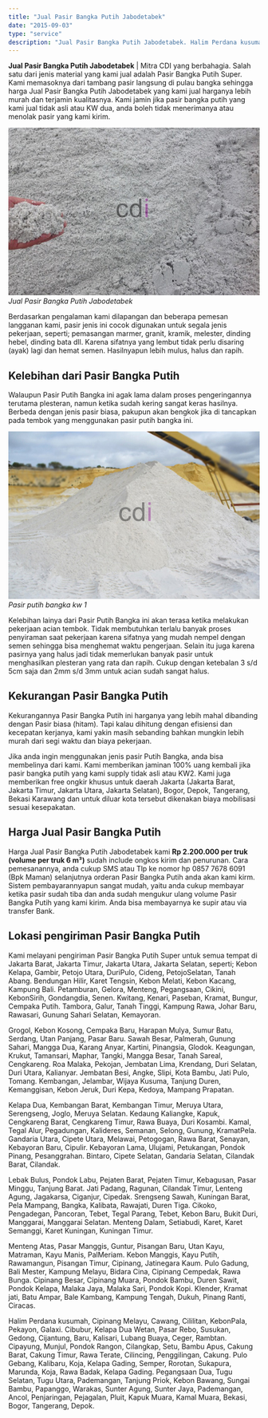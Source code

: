 ```yaml
---
title: "Jual Pasir Bangka Putih Jabodetabek"
date: "2015-09-03"
type: "service"
description: "Jual Pasir Bangka Putih Jabodetabek. Halim Perdana kusumah, Cipinang Melayu, Cawang, Cililitan, KebonPala, Pekayon, Galaxi. Cibubur, Kelapa Dua Wetan, Pasar..."
---
```


**Jual Pasir Bangka Putih Jabodetabek** | Mitra CDI yang berbahagia. Salah satu dari jenis material yang kami jual adalah Pasir Bangka Putih Super. Kami memasoknya dari tambang pasir langsung di pulau bangka sehingga harga Jual Pasir Bangka Putih Jabodetabek yang kami jual harganya lebih murah dan terjamin kualitasnya. Kami jamin jika pasir bangka putih yang kami jual tidak asli atau KW dua, anda boleh tidak menerimanya atau menolak pasir yang kami kirim.

![Jual Pasir Bangka Putih Jabodetabek](/images/page/bangka-abu-abu.jpg)
*Jual Pasir Bangka Putih Jabodetabek*

Berdasarkan pengalaman kami dilapangan dan beberapa pemesan langganan kami, pasir jenis ini cocok digunakan untuk segala jenis pekerjaan, seperti; pemasangan marmer, granit, kramik, melester, dinding hebel, dinding bata dll. Karena sifatnya yang lembut tidak perlu disaring (ayak) lagi dan hemat semen. Hasilnyapun lebih mulus, halus dan rapih.

 ## Kelebihan dari Pasir Bangka Putih
    

Walaupun Pasir Putih Bangka ini agak lama dalam proses pengeringannya terutama plesteran, namun ketika sudah kering sangat keras hasilnya. Berbeda dengan jenis pasir biasa, pakupun akan bengkok jika di tancapkan pada tembok yang menggunakan pasir putih bangka ini.

![Pasir putih bangka kw 1](/images/page/silika-bangka-putih-4.jpg)
*Pasir putih bangka kw 1*

Kelebihan lainya dari Pasir Putih Bangka ini akan terasa ketika melakukan pekerjaan acian tembok. Tidak membutuhkan terlalu banyak proses penyiraman saat pekerjaan karena sifatnya yang mudah nempel dengan semen sehingga bisa menghemat waktu pengerjaan. Selain itu juga karena pasirnya yang halus jadi tidak memerlukan banyak pasir untuk menghasilkan plesteran yang rata dan rapih. Cukup dengan ketebalan 3 s/d 5cm saja dan 2mm s/d 3mm untuk acian sudah sangat halus.

 ## Kekurangan Pasir Bangka Putih
    

Kekurangannya Pasir Bangka Putih ini harganya yang lebih mahal dibanding dengan Pasir biasa (hitam). Tapi kalau dihitung dengan efisiensi dan kecepatan kerjanya, kami yakin masih sebanding bahkan mungkin lebih murah dari segi waktu dan biaya pekerjaan.

Jika anda ingin menggunakan jenis pasir Putih Bangka, anda bisa membelinya dari kami. Kami memberikan jaminan 100% uang kembali jika pasir bangka putih yang kami supply tidak asli atau KW2\. Kami juga memberikan free ongkir khusus untuk daerah Jakarta (Jakarta Barat, Jakarta Timur, Jakarta Utara, Jakarta Selatan), Bogor, Depok, Tangerang, Bekasi Karawang dan untuk diluar kota tersebut dikenakan biaya mobilisasi sesuai kesepakatan.

 ## Harga Jual Pasir Bangka Putih
    

Harga Jual Pasir Bangka Putih Jabodetabek kami **Rp 2.200.000 per truk (volume per truk 6 m³)** sudah include ongkos kirim dan penurunan. Cara pemesanannya, anda cukup SMS atau Tlp ke nomor hp 0857 7678 6091 (Bpk Maman) selanjutnya orderan Pasir Bangka Putih anda akan kami kirm. Sistem pembayarannyapun sangat mudah, yaitu anda cukup membayar ketika pasir sudah tiba dan anda sudah mengukur ulang volume Pasir Bangka Putih yang kami kirim. Anda bisa membayarnya ke supir atau via transfer Bank.

 ## Lokasi pengiriman Pasir Bangka Putih
    

Kami melayani pengiriman Pasir Bangka Putih Super untuk semua tempat di Jakarta Barat, Jakarta Timur, Jakarta Utara, Jakarta Selatan, seperti; Kebon Kelapa, Gambir, Petojo Utara, DuriPulo, Cideng, PetojoSelatan, Tanah Abang. Bendungan Hilir, Karet Tengsin, Kebon Melati, Kebon Kacang, Kampung Bali. Petamburan, Gelora, Menteng, Pegangsaan, Cikini, KebonSirih, Gondangdia, Senen. Kwitang, Kenari, Paseban, Kramat, Bungur, Cempaka Putih. Tambora, Galur, Tanah Tinggi, Kampung Rawa, Johar Baru, Rawasari, Gunung Sahari Selatan, Kemayoran.

Grogol, Kebon Kosong, Cempaka Baru, Harapan Mulya, Sumur Batu, Serdang, Utan Panjang, Pasar Baru. Sawah Besar, Palmerah, Gunung Sahari, Mangga Dua, Karang Anyar, Kartini, Pinangsia, Glodok. Keagungan, Krukut, Tamansari, Maphar, Tangki, Mangga Besar, Tanah Sareal, Cengkareng. Roa Malaka, Pekojan, Jembatan Lima, Krendang, Duri Selatan, Duri Utara, Kalianyar. Jembatan Besi, Angke, Slipi, Kota Bambu, Jati Pulo, Tomang. Kembangan, Jelambar, Wijaya Kusuma, Tanjung Duren, Kemanggisan, Kebon Jeruk, Duri Kepa, Kedoya, Mampang Prapatan.

Kelapa Dua, Kembangan Barat, Kembangan Timur, Meruya Utara, Serengseng, Joglo, Meruya Selatan. Kedaung Kaliangke, Kapuk, Cengkareng Barat, Cengkareng Timur, Rawa Buaya, Duri Kosambi. Kamal, Tegal Alur, Pegadungan, Kalideres, Semanan, Selong, Gunung, KramatPela. Gandaria Utara, Cipete Utara, Melawai, Petogogan, Rawa Barat, Senayan, Kebayoran Baru, Cipulir. Kebayoran Lama, Ulujami, Petukangan, Pondok Pinang, Pesanggrahan. Bintaro, Cipete Selatan, Gandaria Selatan, Cilandak Barat, Cilandak.

Lebak Bulus, Pondok Labu, Pejaten Barat, Pejaten Timur, Kebagusan, Pasar Minggu, Tanjung Barat. Jati Padang, Ragunan, Cilandak Timur, Lenteng Agung, Jagakarsa, Ciganjur, Cipedak. Srengseng Sawah, Kuningan Barat, Pela Mampang, Bangka, Kalibata, Rawajati, Duren Tiga. Cikoko, Pengadegan, Pancoran, Tebet, Tegal Parang, Tebet, Kebon Baru, Bukit Duri, Manggarai, Manggarai Selatan. Menteng Dalam, Setiabudi, Karet, Karet Semanggi, Karet Kuningan, Kuningan Timur.

Menteng Atas, Pasar Manggis, Guntur, Pisangan Baru, Utan Kayu, Matraman, Kayu Manis, PalMeriam. Kebon Manggis, Kayu Putih, Rawamangun, Pisangan Timur, Cipinang, Jatinegara Kaum. Pulo Gadung, Bali Mester, Kampung Melayu, Bidara Cina, Cipinang Cempedak, Rawa Bunga. Cipinang Besar, Cipinang Muara, Pondok Bambu, Duren Sawit, Pondok Kelapa, Malaka Jaya, Malaka Sari, Pondok Kopi. Klender, Kramat jati, Batu Ampar, Bale Kambang, Kampung Tengah, Dukuh, Pinang Ranti, Ciracas.

Halim Perdana kusumah, Cipinang Melayu, Cawang, Cililitan, KebonPala, Pekayon, Galaxi. Cibubur, Kelapa Dua Wetan, Pasar Rebo, Susukan, Gedong, Cijantung, Baru, Kalisari, Lubang Buaya, Ceger, Rambtan. Cipayung, Munjul, Pondok Rangon, Cilangkap, Setu, Bambu Apus, Cakung Barat, Cakung Timur, Rawa Terate, Cilincing, Penggilingan, Cakung. Pulo Gebang, Kalibaru, Koja, Kelapa Gading, Semper, Rorotan, Sukapura, Marunda, Koja, Rawa Badak, Kelapa Gading. Pegangsaan Dua, Tugu Selatan, Tugu Utara, Pademangan, Tanjung Priok, Kebon Bawang, Sungai Bambu, Papanggo, Warakas, Sunter Agung, Sunter Jaya, Pademangan, Ancol, Penjaringan, Pejagalan, Pluit, Kapuk Muara, Kamal Muara, Bekasi, Bogor, Tangerang, Depok.
